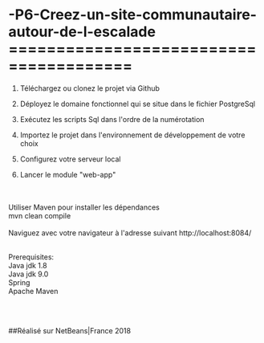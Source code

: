 # -P6-Creez-un-site-communautaire-autour-de-l-escalade =======================================



1. Téléchargez ou clonez le projet via Github

2. Déployez le domaine fonctionnel qui se situe dans le fichier PostgreSql

3. Exécutez les scripts Sql dans l'ordre de la numérotation

4. Importez le projet dans l'environnement de développement de votre choix

5. Configurez votre serveur local

6. Lancer le module "web-app"
<br>
<br>
Utiliser Maven pour installer les dépendances<br>
mvn clean compile
<br>
<br>
Naviguez avec votre navigateur à l'adresse suivant http://localhost:8084/
<br>
<br>

Prerequisites: <br>
Java jdk 1.8 <br>
Java jdk 9.0<br>
Spring<br>
Apache Maven<br>

<br>
<br>

##Réalisé sur NetBeans|France 2018
